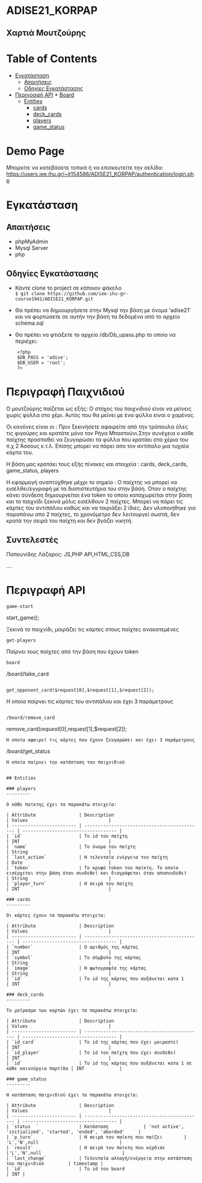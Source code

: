 # ADISE21_KORPAP
Χαρτιά Μουτζούρης
---------
Table of Contents
=================
   * [Εγκατάσταση](#εγκατάσταση)
      * [Απαιτήσεις](#απαιτήσεις)
      * [Οδηγίες Εγκατάστασης](#οδηγίες-εγκατάστασης)
   * [Περιγραφή API](#περιγραφή-api)
         * [Board](#board)
      * [Entities](#entities)
         * [cards](#cards)
         * [deck_cards](#deck_cards)
         * [players](#players)
         * [game_status](#game_status)


# Demo Page

Μπορείτε να κατεβάσετε τοπικά ή να επισκευτείτε την σελίδα: 
https://users.iee.ihu.gr/~it154586/ADISE21_KORPAP/authentication/login.php

# Εγκατάσταση

## Απαιτήσεις

* phpMyAdmin
* Mysql Server
* php

## Οδηγίες Εγκατάστασης

 * Κάντε clone το project σε κάποιον φάκελο <br/>
  `$ git clone https://github.com/iee-ihu-gr-course1941/ADISE21_KORPAP.git`

 * Θα πρέπει να δημιουργήσετε στην Mysql την βάση με όνομα 'adise21' και να φορτώσετε σε αυτήν την βάση τα δεδομένα από το αρχείο schema.sql

 * Θα πρέπει να φτιάξετε το αρχείο /db/Db_upass.php το οποίο να περιέχει:
```
    <?php
	$DB_PASS = 'adise';
	$DB_USER = 'root';
    ?>
```

# Περιγραφή Παιχνιδιού

Ο μουτζούρης παίζεται ως εξής: Ο στόχος του παιχνιδιού είναι να μείνεις χωρίς φύλλα στο χέρι. Αυτός που θα μείνει με ένα φύλλο είναι ο χαμένος.

Οι κανόνες είναι οι : Πριν ξεκινήσετε αφαιρείτε από την τράπουλα όλες τις φιγούρες και κρατάτε μόνο τον Ρήγα Μπαστούνι.Στην συνέχεια ο κάθε παίχτης προσπαθεί να ζευγαρώσει τα φύλλα που κρατάει στα χέρια του π.χ 2 Άσσους κ.τ.λ. Επίσης μπορεί να πάρει απο τον αντίπαλο μια τυχαία κάρτα του.

Η βάση μας κρατάει τους εξής πίνακες και στοιχεία : cards, deck_cards, game_status, players

Η εφαρμογή αναπτύχθηκε μέχρι το σημείο : Ο παίχτης να μπορεί να εισέλθει/εγγραφή με τα διαπιστευτήρια του στην βάση. Όταν ο παίχτης κάνει σύνδεση δημιουργείται ένα token το οποίο καταχωρείται στην βάση και το παιχνίδι ξεκινά μόλις εισέλθουν 2 παίχτες. Μπορεί να πάρει τις κάρτες του αντιπάλου καθώς και να ταιριάξει 2 ίδιες. Δεν υλοποιήθηκε για παραπάνω απο 2 παίχτες, το χρονόμετρο δεν λειτουργεί σωστά, δεν κρατά την σειρά του παίχτη και δεν βγάζει νικητή.

## Συντελεστές

Παπουνίδης Λάζαρος: JS,PHP API,HTML,CSS,DB

....


# Περιγραφή API


```
game-start
```
start_game();

Ξεκινά το παιχνίδι, μοιράζει τις κάρτες στους παίχτες ανακατεμένες

```
get-players
```

Παίρνει τους παίχτες από την βάση που έχουν token

```
board
```
/board/take_card
```

get_opponent_card($request[0],$request[1],$request[2]);

```
 Η οποία παίρνει τις κάρτες του αντιπάλου και έχει 3 παράμετρους
```

/board/remove_card 

```
remove_card($request[0],$request[1],$request[2]);
```
Η οποία αφαιρεί τις κάρτες που έχουν ζευγαρώσει και έχει 3 παράμετρους
```
/board/get_status 
```
Η οποία παίρνει την κατάσταση του παιχνιδιού


## Entities

### players
---------

O κάθε παίκτης έχει τα παρακάτω στοιχεία:

| Attribute                | Description                                  | Values                              |
| ------------------------ | -------------------------------------------- | ----------------------------------- |
| `id`                     | Το id του παίχτη                             | INT                                 |
| `name`                   | Το όνομα του παίχτη                          | String                              |
| `last_action`            | Η τελευταία ενέργεια του παίχτη              | Date                                |
| `token`                  | To κρυφό token του παίκτη. Το οποίο εισέρχεται στην βάση όταν συνδεθεί και διαγράφεται όταν αποσυνδεθεί            | String                              |
| `player_turn`            | Η σειρά του παίχτη                           | INT                                 |

### cards
---------

Οι κάρτες έχουν τα παρακάτω στοιχεία: 

| Attribute                | Description                                  | Values                              |
| ------------------------ | -------------------------------------------- | ----------------------------------- |
| `number`                 | Ο αριθμός της κάρτας                         | INT                                 |
| `symbol`                 | Το σύμβολο της κάρτας                        | String                              |
| `image`                  | Η φωτογραφία της κάρτας                      | String                              |
| `id`                     | Το id της κάρτας που αυξάνεται κατα 1        | INT                                 |

### deck_cards
---------

Το μοίρασμα των καρτών έχει τα παρακάτω στοιχεία: 

| Attribute                | Description                                  | Values                              |
| ------------------------ | -------------------------------------------- | ----------------------------------- |
| `id_card`                | Το id της κάρτας που έχει μοιραστεί          | INT                                 |
| `id_player`              | Το id του παίχτη που έχει συνδεθεί           | INT                                 |
| `id`                     | Το id της κάρτας που αυξάνεται κατα 1 σε κάθε καινούργια παρτίδα | INT             |

### game_status
---------

H κατάσταση παιχνιδιού έχει τα παρακάτω στοιχεία:

| Attribute                | Description                                  | Values                              |
| ------------------------ | -------------------------------------------- | ----------------------------------- |
| `status  `               | Κατάσταση             | 'not active', 'initialized', 'started', 'ended', 'aborded'     |
| `p_turn`                 | Η σειρά του παίκτη που παίζει        | 'L','N',null                              |
| `result`                 | H σειρά του παίκτη που κέρδισε |'L','N',null                              |
| `last_change`            | Τελευταία αλλαγή/ενέργεια στην κατάσταση του παιχνιδιού         | timestamp |
| `id`                     | Το id του board                               | INT | 
